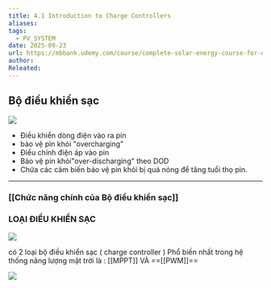 ```yaml
---
title: 4.1 Introduction to Charge Controllers
aliases:
tags:
  - PV_SYSTEM
date: 2025-09-23
url: https://mbbank.udemy.com/course/complete-solar-energy-course-for-electrical-engineering/learn/lecture/38788718#overview
author:
Releated:
---
```


## Bộ điều khiển sạc
![](https://res.cloudinary.com/dcqf82eor/image/upload/f_auto/v1758618852/civil%203D/ajazxqf1jgddpmi9jzoy.png)

- Điều khiển dòng điện vào ra pin
-  bảo vệ pin khỏi "overcharging"
- Điểu chỉnh điện áp vào pin
- Bảo vệ pin khỏi"over-discharging" theo DOD
- Chứa các cảm biến bảo vệ pin khỏi bị quá nóng để tăng tuổi thọ pin.

---
### [[Chức năng chính của Bộ điều khiển sạc]]


### LOẠI ĐIỀU KHIỂN SẠC
![](https://res.cloudinary.com/dcqf82eor/image/upload/f_auto/v1758619113/civil%203D/kx5zqibqbxuv2udtmlik.png)

có 2 loại bộ điều khiển sạc ( charge controller ) Phổ biến nhất trong hệ thống năng lượng mặt trời là : [[MPPT]] VÀ ==[[PWM]]==

![](https://res.cloudinary.com/dcqf82eor/image/upload/f_auto/v1758620649/civil%203D/eu1erkc5rjtobkwqpt8r.png)
